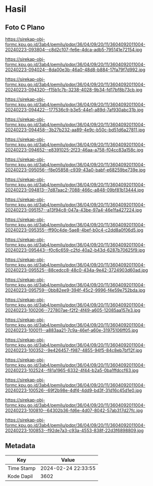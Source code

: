 # Hasil

## Foto C Plano

https://sirekap-obj-formc.kpu.go.id/3ab4/pemilu/pdpr/36/04/09/20/11/3604092011004-20240223-093804--c8d2c107-fe6e-4dca-adb5-795141e72154.jpg

https://sirekap-obj-formc.kpu.go.id/3ab4/pemilu/pdpr/36/04/09/20/11/3604092011004-20240223-094024--8da00e3b-46a0-48d8-b884-17fa79f7d992.jpg

https://sirekap-obj-formc.kpu.go.id/3ab4/pemilu/pdpr/36/04/09/20/11/3604092011004-20240223-094320--f15b1c7b-3238-4028-9b34-fd17bf8b73cb.jpg

https://sirekap-obj-formc.kpu.go.id/3ab4/pemilu/pdpr/36/04/09/20/11/3604092011004-20240223-094422--177536c9-b3e5-44e1-a89d-7af930abc31b.jpg

https://sirekap-obj-formc.kpu.go.id/3ab4/pemilu/pdpr/36/04/09/20/11/3604092011004-20240223-094458--3b27b232-aa89-4e9c-b50c-bd51d6a27811.jpg

https://sirekap-obj-formc.kpu.go.id/3ab4/pemilu/pdpr/36/04/09/20/11/3604092011004-20240223-094652--e8391025-2f23-46aa-a758-f04cc83a158c.jpg

https://sirekap-obj-formc.kpu.go.id/3ab4/pemilu/pdpr/36/04/09/20/11/3604092011004-20240223-095056--f8e05858-c939-43a0-babf-e68259be739e.jpg

https://sirekap-obj-formc.kpu.go.id/3ab4/pemilu/pdpr/36/04/09/20/11/3604092011004-20240223-094813--7d87aac2-7088-466c-a848-09bf81b13444.jpg

https://sirekap-obj-formc.kpu.go.id/3ab4/pemilu/pdpr/36/04/09/20/11/3604092011004-20240223-095157--a13f94c8-047a-43be-97a4-46e1fa427224.jpg

https://sirekap-obj-formc.kpu.go.id/3ab4/pemilu/pdpr/36/04/09/20/11/3604092011004-20240223-095355--ff90c4de-5ae8-4bef-b0c4-c2dd8a0f06d5.jpg

https://sirekap-obj-formc.kpu.go.id/3ab4/pemilu/pdpr/36/04/09/20/11/3604092011004-20240223-095443--f0c6c659-c2fd-40a2-b43d-6287b70625f9.jpg

https://sirekap-obj-formc.kpu.go.id/3ab4/pemilu/pdpr/36/04/09/20/11/3604092011004-20240223-095525--88cedcc8-48c0-434a-9e42-3724903d60ad.jpg

https://sirekap-obj-formc.kpu.go.id/3ab4/pemilu/pdpr/36/04/09/20/11/3604092011004-20240223-095759--0bb82ee9-394f-45c2-9996-f4e59e752bda.jpg

https://sirekap-obj-formc.kpu.go.id/3ab4/pemilu/pdpr/36/04/09/20/11/3604092011004-20240223-100206--727807ae-f2f2-4f49-a605-12085aa157e3.jpg

https://sirekap-obj-formc.kpu.go.id/3ab4/pemilu/pdpr/36/04/09/20/11/3604092011004-20240223-100011--a883aa21-7c9a-46ef-a60e-31975106ff05.jpg

https://sirekap-obj-formc.kpu.go.id/3ab4/pemilu/pdpr/36/04/09/20/11/3604092011004-20240223-100352--9e426457-f987-4855-94f5-84c8eb7bf12f.jpg

https://sirekap-obj-formc.kpu.go.id/3ab4/pemilu/pdpr/36/04/09/20/11/3604092011004-20240223-102524--f81a1965-6332-4f44-b2a5-0ba1ffdccf63.jpg

https://sirekap-obj-formc.kpu.go.id/3ab4/pemilu/pdpr/36/04/09/20/11/3604092011004-20240223-100526--69f2b98e-4df4-4dd9-bd3f-31d16c45d1e0.jpg

https://sirekap-obj-formc.kpu.go.id/3ab4/pemilu/pdpr/36/04/09/20/11/3604092011004-20240223-100810--64302b36-fd6e-4d07-8042-57ab317d27fc.jpg

https://sirekap-obj-formc.kpu.go.id/3ab4/pemilu/pdpr/36/04/09/20/11/3604092011004-20240223-100853--f92de7a3-c93a-4553-838f-22d3f6898809.jpg


## Metadata

| Key        | Value               |
| ---------- | ------------------- |
| Time Stamp | 2024-02-24 22:33:55 |
| Kode Dapil | 3602                |



